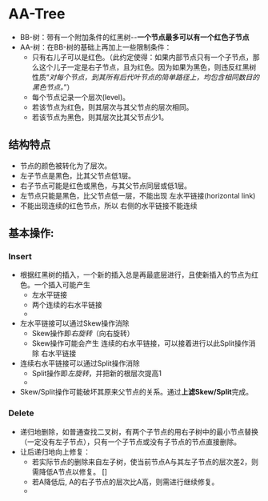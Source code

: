 # AA-Tree
* BB-树：带有一个附加条件的红黑树--**一个节点最多可以有一个红色子节点**
* AA-树：在BB-树的基础上再加上一些限制条件：
  * 只有右儿子可以是红色。（此约定使得：如果内部节点只有一个子节点，那么这个儿子一定是右子节点，且为红色。因为如果为黑色，则违反红黑树性质“*对每个节点，到其所有后代叶节点的简单路径上，均包含相同数目的黑色节点。*”）
  * 每个节点记录一个层次(level)。
  * 若该节点为红色，则其层次与其父节点的层次相同。
  * 若该节点为黑色，则其层次比其父节点少1。
## 结构特点
* 节点的颜色被转化为了层次。
* 左子节点是黑色，比其父节点低1层。
* 右子节点可能是红色或黑色，与其父节点同层或低1层。
* 左节点只能是黑色，比父节点低一层，不能出现 左水平链接(horizontal link)
[]()
* 不能出现连续的红色节点，所以 右侧的水平链接不能连续
[]()

## 基本操作:
### Insert
* 根据红黑树的插入，一个新的插入总是再最底层进行，且使新插入的节点为红色。一个插入可能产生
  * 左水平链接
  * 两个连续的右水平链接
  * []()
* 左水平链接可以通过Skew操作消除
  * Skew操作即*右旋转*（向右旋转）
  * Skew操作可能会产生 连续的右水平链接，可以接着进行以此Split操作消除 右水平链接
* 连续右水平链接可以通过Split操作消除
  * Split操作即*左旋转*，并把新的根层次提高1
  * []()
* Skew/Split操作可能破坏其原来父节点的关系。通过**上滤Skew/Split**完成。

### Delete
* 递归地删除，如普通查找二叉树，有两个子节点的用右子树中的最小节点替换（一定没有左子节点），只有一个子节点或没有子节点的节点直接删除。
* 让后递归地向上修复：
  * 若实际节点的删除来自左子树，使当前节点A与其左子节点的层次差2，则需降低A节点以修复。
  []
  * 若A降低后, A的右子节点的层次比A高，则需进行继续修复。
  * 
